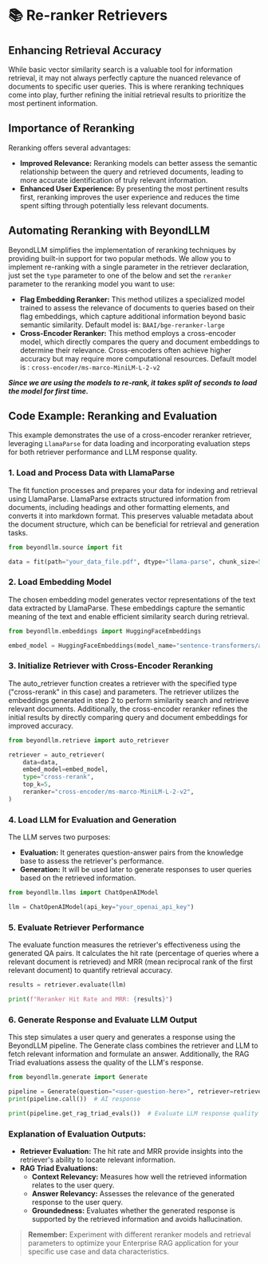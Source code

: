 # 📚 Re-ranker Retrievers

## Enhancing Retrieval Accuracy

While basic vector similarity search is a valuable tool for information retrieval, it may not always perfectly capture the nuanced relevance of documents to specific user queries. This is where reranking techniques come into play, further refining the initial retrieval results to prioritize the most pertinent information.

## Importance of Reranking

Reranking offers several advantages:

* **Improved Relevance:** Reranking models can better assess the semantic relationship between the query and retrieved documents, leading to more accurate identification of truly relevant information.
* **Enhanced User Experience:** By presenting the most pertinent results first, reranking improves the user experience and reduces the time spent sifting through potentially less relevant documents.

## Automating Reranking with BeyondLLM

BeyondLLM simplifies the implementation of reranking techniques by providing built-in support for two popular methods. We allow you to implement re-ranking with a single parameter in the retriever declaration, just set the `type` parameter to one of the below and set the `reranker` parameter to the reranking model you want to use:

* **Flag Embedding Reranker:** This method utilizes a specialized model trained to assess the relevance of documents to queries based on their flag embeddings, which capture additional information beyond basic semantic similarity. Default model is: `BAAI/bge-reranker-large`
* **Cross-Encoder Reranker:** This method employs a cross-encoder model, which directly compares the query and document embeddings to determine their relevance. Cross-encoders often achieve higher accuracy but may require more computational resources. Default model is : `cross-encoder/ms-marco-MiniLM-L-2-v2`

_**Since we are using the models to re-rank, it takes split of seconds to load the model for first time.**_&#x20;

## Code Example: Reranking and Evaluation

This example demonstrates the use of a cross-encoder reranker retriever, leveraging `LlamaParse` for data loading and incorporating evaluation steps for both retriever performance and LLM response quality.

### 1. Load and Process Data with LlamaParse

The fit function processes and prepares your data for indexing and retrieval using LlamaParse. LlamaParse extracts structured information from documents, including headings and other formatting elements, and converts it into markdown format. This preserves valuable metadata about the document structure, which can be beneficial for retrieval and generation tasks.

```python
from beyondllm.source import fit

data = fit(path="your_data_file.pdf", dtype="llama-parse", chunk_size=512, chunk_overlap=100, llama_parse_key="your_llama_parse_api_key")
```

### 2. Load Embedding Model

The chosen embedding model generates vector representations of the text data extracted by LlamaParse. These embeddings capture the semantic meaning of the text and enable efficient similarity search during retrieval.

```python
from beyondllm.embeddings import HuggingFaceEmbeddings

embed_model = HuggingFaceEmbeddings(model_name="sentence-transformers/all-MiniLM-L6-v2")
```

### 3. Initialize Retriever with Cross-Encoder Reranking

The auto\_retriever function creates a retriever with the specified type ("cross-rerank" in this case) and parameters. The retriever utilizes the embeddings generated in step 2 to perform similarity search and retrieve relevant documents. Additionally, the cross-encoder reranker refines the initial results by directly comparing query and document embeddings for improved accuracy.

```python
from beyondllm.retrieve import auto_retriever

retriever = auto_retriever(
    data=data,
    embed_model=embed_model,
    type="cross-rerank",
    top_k=5,
    reranker="cross-encoder/ms-marco-MiniLM-L-2-v2",
)
```

### 4. Load LLM for Evaluation and Generation

The LLM serves two purposes:

* **Evaluation:** It generates question-answer pairs from the knowledge base to assess the retriever's performance.
* **Generation:** It will be used later to generate responses to user queries based on the retrieved information.

```python
from beyondllm.llms import ChatOpenAIModel

llm = ChatOpenAIModel(api_key="your_openai_api_key")
```

### 5. Evaluate Retriever Performance

The evaluate function measures the retriever's effectiveness using the generated QA pairs. It calculates the hit rate (percentage of queries where a relevant document is retrieved) and MRR (mean reciprocal rank of the first relevant document) to quantify retrieval accuracy.

```python
results = retriever.evaluate(llm)

print(f"Reranker Hit Rate and MRR: {results}")
```

### 6. Generate Response and Evaluate LLM Output

This step simulates a user query and generates a response using the BeyondLLM pipeline. The Generate class combines the retriever and LLM to fetch relevant information and formulate an answer. Additionally, the RAG Triad evaluations assess the quality of the LLM's response.

```python
from beyondllm.generate import Generate

pipeline = Generate(question="<user-question-here>", retriever=retriever, llm=llm)
print(pipeline.call())  # AI response

print(pipeline.get_rag_triad_evals())  # Evaluate LLM response quality
```

### **Explanation of Evaluation Outputs:**

* **Retriever Evaluation:** The hit rate and MRR provide insights into the retriever's ability to locate relevant information.
* **RAG Triad Evaluations:**
  * **Context Relevancy:** Measures how well the retrieved information relates to the user query.
  * **Answer Relevancy:** Assesses the relevance of the generated response to the user query.
  * **Groundedness:** Evaluates whether the generated response is supported by the retrieved information and avoids hallucination.

> **Remember:** Experiment with different reranker models and retrieval parameters to optimize your Enterprise RAG application for your specific use case and data characteristics.
